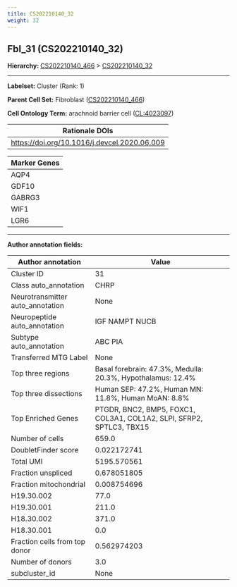 ```yaml
---
title: CS202210140_32
weight: 32
---
```

## Fbl_31 (CS202210140_32)
<b>Hierarchy: </b>
[CS202210140_466](../CS202210140_466) >
[CS202210140_32](../CS202210140_32)

---


**Labelset:** Cluster (Rank: 1)

**Parent Cell Set:** Fibroblast ([CS202210140_466](../CS202210140_466))



**Cell Ontology Term:**  arachnoid barrier cell ([CL:4023097](https://www.ebi.ac.uk/ols/ontologies/cl/terms?obo_id=CL:4023097)) 

| Rationale DOIs |
|----------------|
|https://doi.org/10.1016/j.devcel.2020.06.009|

[MARKER GENES.]: #


| Marker Genes |
|--------------|
|AQP4|
|GDF10|
|GABRG3|
|WIF1|
|LGR6|

---

[TRANSFERRED ANNOTATIONS.]: #


[AUTHOR ANNOTATION FIELDS.]: #


**Author annotation fields:**

| Author annotation | Value |
|-------------------|-------|
|Cluster ID|31|
|Class auto_annotation|CHRP|
|Neurotransmitter auto_annotation|None|
|Neuropeptide auto_annotation|IGF NAMPT NUCB|
|Subtype auto_annotation|ABC PIA|
|Transferred MTG Label|None|
|Top three regions|Basal forebrain: 47.3%, Medulla: 20.3%, Hypothalamus: 12.4%|
|Top three dissections|Human SEP: 47.2%, Human MN: 11.8%, Human MoAN: 8.8%|
|Top Enriched Genes|PTGDR, BNC2, BMP5, FOXC1, COL3A1, COL1A2, SLPI, SFRP2, SPTLC3, TBX15|
|Number of cells|659.0|
|DoubletFinder score|0.022172741|
|Total UMI|5195.570561|
|Fraction unspliced|0.678051805|
|Fraction mitochondrial|0.008754696|
|H19.30.002|77.0|
|H19.30.001|211.0|
|H18.30.002|371.0|
|H18.30.001|0.0|
|Fraction cells from top donor|0.562974203|
|Number of donors|3.0|
|subcluster_id|None|
